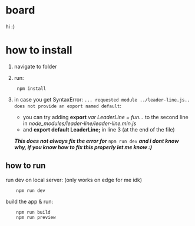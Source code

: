 # board

hi :)

# how to install

1. navigate to folder
2. run:

        npm install

3. in case you get SyntaxError: `... requested module ../leader-line.js.. does not provide an export named default`:
    - you can try adding **export** *var LeaderLine = fun...* to the second line in *node_modules/leader-line/leader-line.min.js*
    - and **export default LeaderLine;** in line 3 (at the end of the file)
    
    ***This does not always fix the error for*** `npm run dev` ***and i dont know why, if you know how to fix this properly let me know :)***

## how to run

run dev on local server: (only works on edge for me idk)

        npm run dev

build the app & run:

        npm run build
        npm run preview
